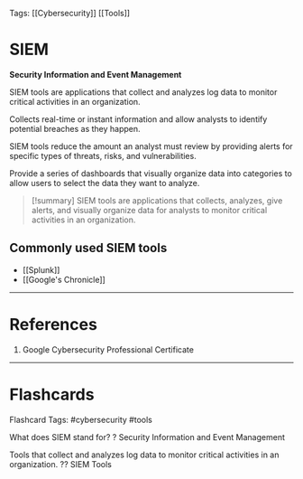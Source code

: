 Tags: [[Cybersecurity]] [[Tools]]
# SIEM

**Security Information and Event Management**

SIEM tools are applications that collect and analyzes log data to monitor critical activities in an organization.

Collects real-time or instant information and allow analysts to identify potential breaches as they happen.

SIEM tools reduce the amount an analyst must review by providing alerts for specific types of threats, risks, and vulnerabilities.

Provide a series of dashboards that visually organize data into categories to allow users to select the data they want to analyze.

>[!summary] SIEM tools are applications that collects, analyzes, give alerts, and visually organize data for analysts to monitor critical activities in an organization.

## Commonly used SIEM tools

- [[Splunk]]
- [[Google's Chronicle]]


---
# References

1. Google Cybersecurity Professional Certificate

---
# Flashcards

Flashcard Tags: #cybersecurity #tools

What does SIEM stand for?
?
Security Information and Event Management
<!--SR:!2024-05-12,13,270-->

Tools that collect and analyzes log data to monitor critical activities in an organization.
??
SIEM Tools
<!--SR:!2024-05-09,10,288!2024-05-26,20,250-->